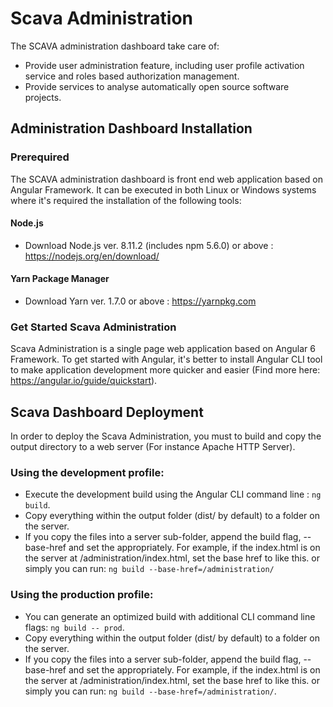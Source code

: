 
# Scava Administration

The SCAVA administration dashboard take care of:

* Provide user administration feature, including user profile activation service and roles based authorization management.
* Provide services to analyse automatically open source software projects.

## Administration Dashboard Installation

### Prerequired

The SCAVA administration dashboard  is front end web application based on Angular Framework. It can be executed in both Linux or Windows systems where it's required the installation of the following tools:

#### Node.js

* Download Node.js ver. 8.11.2 (includes npm 5.6.0) or above : https://nodejs.org/en/download/

#### Yarn Package Manager

* Download Yarn ver. 1.7.0 or above : https://yarnpkg.com

### Get Started Scava Administration

Scava Administration is a single page web application based on Angular 6 Framework. To get started with Angular, it's better to install Angular CLI tool to make application development more quicker and easier (Find more here: https://angular.io/guide/quickstart).

## Scava Dashboard Deployment

In order to deploy the Scava Administration, you must to build and copy the output directory to a web server (For instance Apache HTTP Server).

### Using the development profile:

* Execute the development build using the Angular CLI command line : `ng build`.
* Copy everything within the output folder (dist/ by default) to a folder on the server.
* If you copy the files into a server sub-folder, append the build flag, --base-href and set the <base href> appropriately. For example, if the index.html is on the server at /administration/index.html, set the base href to <base href="/administration/"> like this. or simply you can run: `ng build --base-href=/administration/`

### Using the production profile:

* You can generate an optimized build with additional CLI command line flags: `ng build -- prod`.
* Copy everything within the output folder (dist/ by default) to a folder on the server.
* If you copy the files into a server sub-folder, append the build flag, --base-href and set the <base href> appropriately. For example, if the index.html is on the server at /administration/index.html, set the base href to <base href="/administration/"> like this. or simply you can run: `ng build --base-href=/administration/`.
